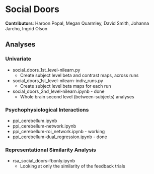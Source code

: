 # Social Doors

**Contributors**: Haroon Popal, Megan Quarmley, David Smith, Johanna Jarcho, Ingrid Olson


## Analyses

### Univariate
- social_doors_1st_level-nilearn.py
  - Create subject level beta and contrast maps, across runs
- social_doors_1st_level-nilearn-indiv_runs.py
  - Create subject level beta maps for each run
- social_doors_2nd_level-nilearn.ipynb - done
  - Whole brain second level (between-subjects) analyses

### Psychophysiological Interactions
- ppi_cerebellum.ipynb
- ppi_cerebellum-network.ipynb
- ppi_cerebellum-roi_network.ipynb - working
- ppi_cerebellum-dual_regression.ipynb - done

### Representational Similarity Analysis
- rsa_social_doors-fbonly.ipynb
  - Looking at only the similarity of the feedback trials

